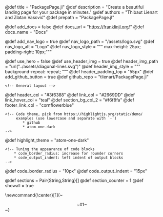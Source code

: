 <!--
The definitions here control the layout of the page: basic geometry, colors,
and elements. To avoid errors, do not remove definitions, possibly leave them
empty. Some definitions are only used if a toggle is set.

You can add your own rules if you so desire by either:
  - directly modifying `_css/custom.css`
  - adding rules to `_layout/style_tuning.fcss`
The latter allows you to plug in values that you would have defined here.
-->

<!-- META DEFINITIONS
  - prepath: this is to have proper URLs; if your site will be
        available at username.github.io/YourPackage.jl/ then
        the pre-path should be `YourPackage.jl`. If your
        site is meant to be hosted on your own page, then
        set prepath to an empty string.
        Adjust this if you want the deployed page to be in
        a subfolder so for instance `YourPackage.jl/web/`.
-->
@def title       = "PackagePage.jl"
@def description = "Create a beautiful landing page for your package in minutes."
@def authors     = "Thibaut Lienart and Zlatan Vasović"
@def prepath     = "PackagePage.jl"

<!--  NAVBAR SPECS
  NOTE:
  - add_docs:  whether to add a pointer to your docs website
  - docs_url:  the url of the docs website (ignored if add_docs=false)
  - docs_name: how the link should be named in the navbar

  - add_nav_logo:  whether to add a logo left of the package name
  - nav_logo_path: where the logo is
-->
@def add_docs  = false
@def docs_url  = "https://franklinjl.org/"
@def docs_name = "Docs"

@def add_nav_logo   = true
@def nav_logo_path  = "/assets/logo.svg"
@def nav_logo_alt   = "Logo"
@def nav_logo_style = """
        max-height:     25px;
        padding-right:  10px;"""

<!-- HEADER SPECS
  NOTE:
  - use_hero: if false, main bar stretches from left to right otherwise boxed
  - use_header_img: to use an image as background for the header
  - header_img_path: either a path to an asset or a SVG like here. Note that
        the path must be CSS-compatible.
  - header_img_style: additional styling, for instance whether to repeat
        or not. For a SVG pattern, use repeat, otherwise use no-repeat.
  - header_padding_top: vertical padding above the header, if over ~55px, there
        will be white space between the navbar and the header.
  - add_github_button: whether to add a "Star this package" button
  - github_repo: path to the github repo
-->

@def use_hero            = false
@def use_header_img      = true
@def header_img_path     = "url(\"../assets/diagonal-lines.svg\")"
@def header_img_style    = """
    background-repeat: repeat;
    """
@def header_padding_top  = "55px" <!-- 55 = touching nav bar -->
@def add_github_button   = true
@def github_repo         = "tlienart/PackagePage.jl"

<!-- COLOR PALETTE
you can use hex, rgb or svg color names
These tools are useful:
  - color wheel: https://developer.mozilla.org/en-US/docs/Web/CSS/CSS_Colors/Color_picker_tool
  - color names: https://developer.mozilla.org/en-US/docs/Web/CSS/color_value

Variables:
  - header_col: background color of the header
  - link_col: color of links
  - link_hover_col: color of links when hovered
  - section_bg_col_2: background color of "secondary" sections to help visually
        separate between sections.
  - footer_link_col: color of links in the footer
-->

    <!-- General layout -->
@def header_col         = "#3f6388"
@def link_col           = "#2669DD"
@def link_hover_col     = "teal"
@def section_bg_col_2   = "#f6f8fa"
@def footer_link_col    = "cornflowerblue"

    <!-- Code theme, pick from https://highlightjs.org/static/demo/
         examples (use lowercase and separate with `-`)
            * github
            * atom-one-dark
    -->
@def highlight_theme = "atom-one-dark"

    <!-- Tuning the appearance of code blocks
        * code_border_radius: increase for rounder corners
        * code_output_indent: left indent of output blocks
    -->
@def code_border_radius = "10px"
@def code_output_indent = "15px"


<!-- ==========================================================================
===============================================================================
DO NOT CHANGE THE FOLLOWING DEFINITIONS UNLESS YOU'RE SURE OF WHAT YOU'RE DOING
===============================================================================
These definitions are important for the good functioning of some of the
commands that are defined and used in PackagePage.
-->
@def sections = Pair{String,String}[]
@def section_counter = 1
@def showall = true

\newcommand{\center}[1]{~~~<div style="text-align:center;">~~~#1~~~</div>~~~}
